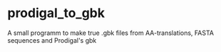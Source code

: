 # prodigal_to_gbk
A small programm to make true .gbk files from AA-translations, FASTA sequences and Prodigal's gbk
